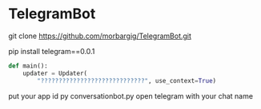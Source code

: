 # TelegramBot


git clone https://github.com/morbargig/TelegramBot.git

pip install telegram==0.0.1

```python
def main():
    updater = Updater(
        "?????????????????????????????", use_context=True)
```
put your app id
py conversationbot.py
open telegram with your chat name
